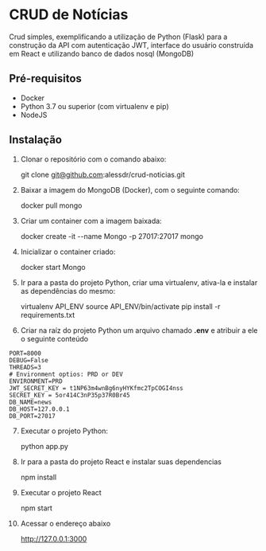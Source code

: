 # CRUD de Notícias

Crud simples, exemplificando a utilização de Python (Flask) para a construção da API com autenticação JWT, interface do usuário construída em React e utilizando banco de dados nosql (MongoDB)

## Pré-requisitos

* Docker
* Python 3.7 ou superior (com virtualenv e pip)
* NodeJS

## Instalação

1) Clonar o repositório com o comando abaixo:

	git clone git@github.com:alessdr/crud-noticias.git

2) Baixar a imagem do MongoDB (Docker), com o seguinte comando:

	docker pull mongo

3) Criar um container com a imagem baixada:

	docker create -it --name Mongo -p 27017:27017 mongo

4) Inicializar o container criado:

	docker start Mongo

5) Ir para a pasta do projeto Python, criar uma virtualenv, ativa-la e instalar as dependências do mesmo:

	virtualenv API_ENV
	source API_ENV/bin/activate
	pip install -r requirements.txt

6) Criar na raíz do projeto Python um arquivo chamado **.env** e atribuir a ele o seguinte conteúdo

```
PORT=8000
DEBUG=False
THREADS=3
# Environment optios: PRD or DEV
ENVIRONMENT=PRD
JWT_SECRET_KEY = t1NP63m4wnBg6nyHYKfmc2TpCOGI4nss
SECRET_KEY = 5or414C3nP35p37R0Br45
DB_NAME=news
DB_HOST=127.0.0.1
DB_PORT=27017
```

7) Executar o projeto Python:

	python app.py

8) Ir para a pasta do projeto React e instalar suas dependencias

	npm install

9) Executar o projeto React

	npm start

10) Acessar o endereço abaixo

	http://127.0.0.1:3000


